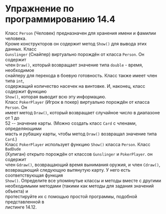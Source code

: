 # Упражнение по программированию 14.4  
Класс `Person` (Человек) предназначен для хранения имени и фамилии человека.  
Кроме конструкторов он содержит метод `Show()` для вывода этих данных. Класс  
`Gunslinger` (Снайпер) виртуально порождён от класса `Person`. Он содержит  
член `Draw()`, который возвращает значение типа `double` - время, необходимое  
снайперу для перехода в боевую готовность. Класс также имеет член типа `int`,  
содержащий количество насечек на винтовке. И, наконец, класс содержит функцию  
`Show()`, которая выводит всю эту информацию.  
Класс `PokerPlayer` (Игрок в покер) виртуально порождён от класса `Person`. Он  
имеет метод `Draw()`, который возвращает случайное число в диапазоне от 1 до  
52 -- значение карты. (Можно создать класс `Card` с членами, определяющими  
масть и рубашку карты, чтобы метод `Draw()` возвращал значение типа `Card`.)  
Класс `PokerPlayer` использует функцию `Show()` класса `Person`. Класс `BadDude`  
(Хулиган) открыто порождён от классов `Gunslinger` и `PokerPlayer`. он содержит  
член `Gdraw()`, возвращающий время вынимания оружия, и член `Cdraw()`,  
возвращающий следующую вытянутую карту. У него есть соответствующая функция  
`Show()`. Определите все упомянутые классы и методы вместе с другими  
необходимыми методами (такими как методы для задания значений объекта) и  
протестируйте их с помощью простой программы, подобной представленной в  
листинге 14.12.
